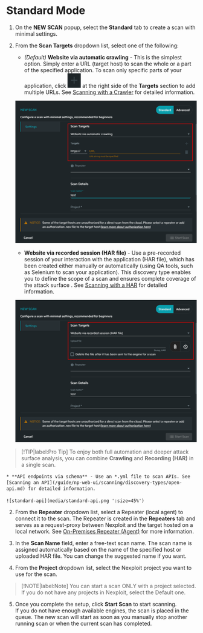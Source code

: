 # Standard Mode
1. On the **NEW SCAN** popup, select the **Standard** tab to create a scan with minimal settings.
2. From the **Scan Targets** dropdown list, select one of the following:
    * _(Default)_ **Website via automatic crawling** - This is the simplest option. Simply enter a URL (target host) to scan the whole or a part of the specified application. To scan only specific parts of your application, click ![plus-dark](media/plus-dark.png ':size=3%') at the right side of the **Targets** section to add multiple URLs. See [Scanning with a Crawler](/guide/np-web-ui/scanning/discovery-types/crawler.md) for detailed information.

    ![standard-crawler](media/standard-crawler.png ':size=45%')

    * **Website via recorded session (HAR file)** - Use a pre-recorded session of your interaction with the application (HAR file), which has been created either manually or automatically (using QA tools, such as Selenium to scan your application). This discovery type enables you to define the scope of a scan and ensures complete coverage of the attack surface . See [Scanning with a HAR](/guide/np-web-ui/scanning/discovery-types/har.md) for detailed information.

    ![standard-har](media/standard-har.png ':size=45%')

  >[!TIP|label:Pro Tip]
  To enjoy both full automation and deeper attack surface analysis, you can combine **Crawling** and **Recording (HAR)** in a single scan.

    * **API endpoints via schema** - Use an *.yml file to scan APIs. See [Scanning an API](/guide/np-web-ui/scanning/discovery-types/open-api.md) for detailed information.

    ![standard-api](media/standard-api.png ':size=45%')

2. From the **Repeater** dropdown list, select a Repeater (local agent) to connect it to the scan. The Repeater is created in the **Repeaters** tab and serves as a request-proxy between Nexploit and the target hosted on a local network.  See [On-Premises Repeater (Agent)](/guide/introduction/deployment-onprem.md) for more information.

3. In the **Scan Name** field, enter a free-text scan name.
    The scan name is assigned automatically based on the name of the specified host or uploaded HAR file. You can change the suggested name if you want.

4. From the **Project** dropdown list, select the Nexploit project you want to use for the scan.
  >[!NOTE|label:Note]
    You can start a scan ONLY with a project selected. If you do not have any projects in Nexploit, select the Default one.

5. Once you complete the setup, click **Start Scan** to start scanning.<br>
  If you do not have enough available engines, the scan is placed in the queue. The new scan will start as soon as you manually stop another running scan or when the current scan has completed.




